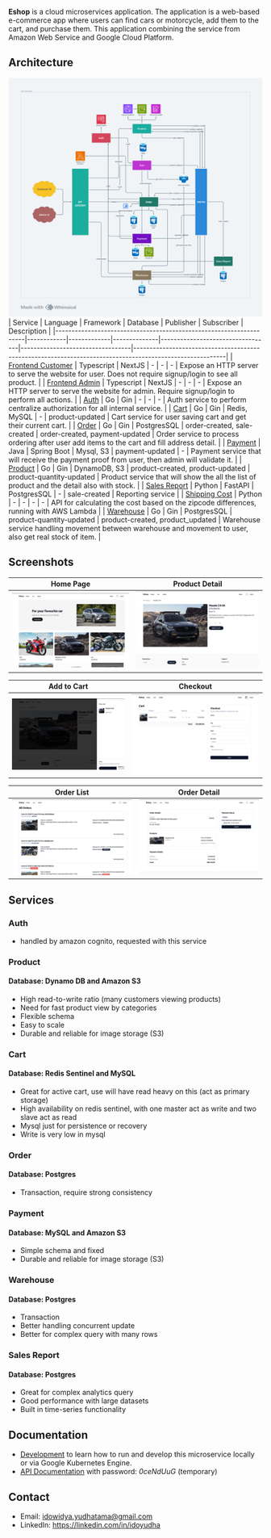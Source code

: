**Eshop** is a cloud microservices application. The application is a web-based e-commerce app where users can find cars or motorcycle, add them to the cart, and purchase them.
This application combining the service from Amazon Web Service and Google Cloud Platform.

## Architecture
![](./docs/img/eshop-architecture.png)
| Service                                                            | Language   | Framework   | Database     | Publisher                        | Subscriber                       | Description                                                                                              |
|--------------------------------------------------------------------|------------|-------------|--------------|----------------------------------|----------------------------------|----------------------------------------------------------------------------------------------------------|
| [Frontend Customer](https://github.com/idoyudha/eshop-fe-customer) | Typescript | NextJS      | -            | -                                | -                                | Expose an HTTP server to serve the website for user. Does not require signup/login to see all product.   |
| [Frontend Admin](https://github.com/idoyudha/eshop-fe-admin)       | Typescript | NextJS      | -            | -                                | -                                | Expose an HTTP server to serve the website for admin. Require signup/login to perform all actions.       |
| [Auth](https://github.com/idoyudha/eshop-auth)                     | Go         | Gin         | -            | -                                | -                                | Auth service to perform centralize authorization for all internal service.                               |
| [Cart](https://github.com/idoyudha/eshop-cart)                     | Go         | Gin         | Redis, MySQL | -                                | product-updated                  | Cart service for user saving cart and get their current cart.                                            |
| [Order](https://github.com/idoyudha/eshop-order)                   | Go         | Gin         | PostgresSQL  | order-created, sale-created      | order-created, payment-updated   | Order service to process ordering after user add items to the cart and fill address detail.              |
| [Payment](https://github.com/idoyudha/eshop-payment)               | Java       | Spring Boot | Mysql, S3    | payment-updated                  | -                                | Payment service that will receive the payment proof from user, then admin will validate it.              |
| [Product](https://github.com/idoyudha/eshop-product)               | Go         | Gin         | DynamoDB, S3 | product-created, product-updated | product-quantity-updated         | Product service that will show the all the list of product and the detail also with stock.               |
| [Sales Report](https://github.com/idoyudha/eshop-sales-report)     | Python     | FastAPI     | PostgresSQL  | -                                | sale-created                     | Reporting service                                                                                        |
| [Shipping Cost](https://github.com/idoyudha/eshop-shipping-cost)   | Python     | -           | -            | -                                | -                                | API for calculating the cost based on the zipcode differences, running with AWS Lambda                   |
| [Warehouse](https://github.com/idoyudha/eshop-warehouse)           | Go         | Gin         | PostgresSQL  | product-quantity-updated         | product-created, product_updated | Warehouse service handling movement between warehouse and movement to user, also get real stock of item. |

## Screenshots
| Home Page                      | Product Detail                           |
|--------------------------------|------------------------------------------|
| ![](./docs/img/eshop-home.png) | ![](./docs/img/eshop-product-detail.png) |

| Add to Cart                           | Checkout                           |
|---------------------------------------|------------------------------------|
| ![](./docs/img/eshop-add-to-cart.png) | ![](./docs/img/eshop-checkout.png) |

| Order List                           | Order Detail                           |
|--------------------------------------|----------------------------------------|
| ![](./docs/img/eshop-order-list.png) | ![](./docs/img/eshop-order-detail.png) |

## Services
### Auth
- handled by amazon cognito, requested with this service
### Product
#### Database: Dynamo DB and Amazon S3
- High read-to-write ratio (many customers viewing products)
- Need for fast product view by categories
- Flexible schema
- Easy to scale
- Durable and reliable for image storage (S3)
### Cart
#### Database: Redis Sentinel and MySQL
- Great for active cart, use will have read heavy on this (act as primary storage)
- High availability on redis sentinel, with one master act as write and two slave act as read
- Mysql just for persistence or recovery
- Write is very low in mysql
### Order
#### Database: Postgres
- Transaction, require strong consistency
### Payment
#### Database: MySQL and Amazon S3
- Simple schema and fixed
- Durable and reliable for image storage (S3)
### Warehouse
#### Database: Postgres
- Transaction
- Better handling concurrent update
- Better for complex query with many rows
### Sales Report
#### Database: Postgres
- Great for complex analytics query
- Good performance with large datasets
- Built in time-series functionality
## Documentation
- [Development](/docs/development-guide.md) to learn how to run and develop this microservice locally or via Google Kubernetes Engine.
- [API Documentation](https://lh53ntuiw1.apidog.io) with password: *0ceNdUuG* (temporary)
## Contact
- Email: idowidya.yudhatama@gmail.com
- LinkedIn: https://linkedin.com/in/idoyudha